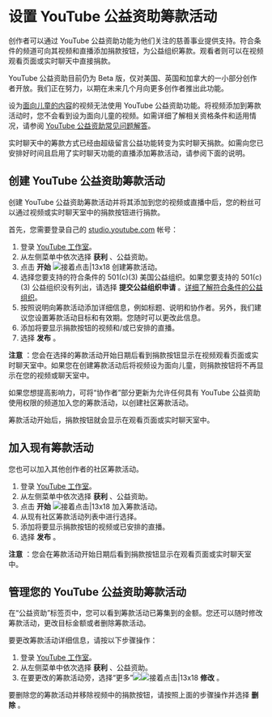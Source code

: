 # 设置 YouTube 公益资助筹款活动

创作者可以通过 YouTube 公益资助功能为他们关注的慈善事业提供支持。符合条件的频道可向其视频和直播添加捐款按钮，为公益组织筹款。观看者则可以在视频观看页面或实时聊天中直接捐款。

YouTube 公益资助目前仍为 Beta 版，仅对美国、英国和加拿大的一小部分创作者开放。我们正在努力，以期在未来几个月向更多创作者推出此功能。

设为[面向儿童的内容](https://support.google.com/youtube/answer/9527654)的视频无法使用 YouTube 公益资助功能。将视频添加到筹款活动时，您不会看到设为面向儿童的视频。如需详细了解相关资格条件和适用情况，请参阅 [YouTube 公益资助常见问题解答](https://support.google.com/youtube/answer/6319255)。

实时聊天中的筹款方式已经由超级留言公益功能转变为实时聊天捐款。如需向您已安排好时间且启用了实时聊天功能的直播添加筹款活动，请参阅下面的说明。

## 创建 YouTube 公益资助筹款活动

创建 YouTube 公益资助筹款活动并将其添加到您的视频或直播中后，您的粉丝可以通过视频或实时聊天室中的捐款按钮进行捐款。

首先，您需要登录自己的 [studio.youtube.com](https://studio.youtube.com/) 帐号：

1. 登录 [YouTube 工作室](http://studio.youtube.com/)。
2. 从左侧菜单中依次选择 **获利** 、公益资助。
3. 点击 **开始**  ![接着点击|13x18](https://lh3.googleusercontent.com/SaY5lqCwN7kppnS546l9ys-E2sZftTTIHjBrdV-WsGPIhGjaxcEXjfgdIfW_UNG7Sw0=w13-h18 "接着点击") 创建筹款活动。
4. 选择您要支持的符合条件的 501(c)(3) 美国公益组织。如果您要支持的 501(c)(3) 公益组织没有列出，请选择 **提交公益组织申请** 。[详细了解符合条件的公益组织](https://support.google.com/youtube/answer/6319255#nonprofitFAQ)。
5. 按照说明向筹款活动添加详细信息，例如标题、说明和协作者。另外，我们建议您设置筹款活动目标和有效期。您随时可以更改此信息。
6. 添加将要显示捐款按钮的视频和/或已安排的直播。
7. 选择 **发布** 。

**注意** ：您会在选择的筹款活动开始日期后看到捐款按钮显示在视频观看页面或实时聊天室中。如果您在创建筹款活动后将视频设为面向儿童，则捐款按钮将不再显示在您的视频或聊天室中。

如果您想提高影响力，可将“协作者”部分更新为允许任何具有 YouTube 公益资助使用权限的频道加入您的筹款活动，以创建社区筹款活动。

筹款活动开始后，捐款按钮就会显示在观看页面或实时聊天室中。

## 加入现有筹款活动

您也可以加入其他创作者的社区筹款活动。

1. 登录 [YouTube 工作室](http://studio.youtube.com/)。
2. 从左侧菜单中依次选择 **获利** 、公益资助。
3. 点击 **开始**  ![接着点击|13x18](https://lh3.googleusercontent.com/SaY5lqCwN7kppnS546l9ys-E2sZftTTIHjBrdV-WsGPIhGjaxcEXjfgdIfW_UNG7Sw0=w13-h18 "接着点击") 加入筹款活动。
4. 从现有社区筹款活动列表中进行选择。
5. 添加将要显示捐款按钮的视频或已安排的直播。
6. 选择 **发布** 。

**注意** ：您会在筹款活动开始日期后看到捐款按钮显示在观看页面或实时聊天室中。

## 管理您的 YouTube 公益资助筹款活动

在“公益资助”标签页中，您可以看到筹款活动已筹集到的金额。您还可以随时修改筹款活动，更改目标金额或者删除筹款活动。

要更改筹款活动详细信息，请按以下步骤操作：

1. 登录 [YouTube 工作室](http://studio.youtube.com/)。
2. 从左侧菜单中依次选择 **获利** 、公益资助。
3. 在要更改的筹款活动旁，选择“更多”![](https://lh3.googleusercontent.com/e76r_RF5u4d8F2EpJfsc7taQT9fr9JvJ5yhNtWmVn-Pjr0e8Xif4LxE7mKTJuw=w18)![接着点击|13x18](https://lh3.googleusercontent.com/SaY5lqCwN7kppnS546l9ys-E2sZftTTIHjBrdV-WsGPIhGjaxcEXjfgdIfW_UNG7Sw0=w13-h18 "接着点击")  **修改** 。

要删除您的筹款活动并移除视频中的捐款按钮，请按照上面的步骤操作并选择 **删除** 。